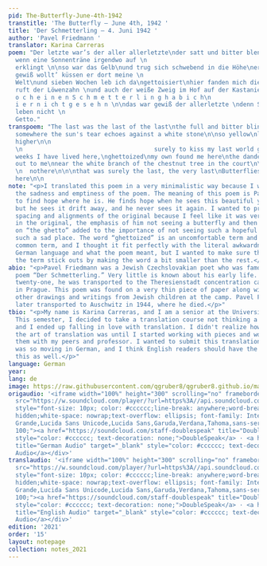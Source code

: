 ```yaml
---
pid: The-Butterfly-June-4th-1942
transtitle: 'The Butterfly — June 4th, 1942 '
title: 'Der Schmetterling — 4. Juni 1942 '
author: 'Pavel Friedmann '
translator: Karina Carreras
poem: "Der letzte war’s der aller allerletzte\nder satt und bitter blendend grelle\nvielleicht
  wenn eine Sonnenträne irgendwo auf \n                                weißem Stein
  erklingt \n\nso war das Gelb\nund trug sich schwebend in die Höhe\ner stieg gewiß
  gewiß wollt’ küssen er dort meine \n                                                        letzte
  Welt\nund sieben Wochen leb ich da\ngettoisiert\nhier fanden mich die Meinen \nmich
  ruft der Löwenzahn \nund auch der weiße Zweig im Hof auf der Kastanie \n\n        d
  o c h e i n e n S c h m e t t e r l i n g h a b i c h\n                                        h
  i e r n i ch t g e s e h n \n\ndas war gewiß der allerletzte \ndenn Schmetterlinge
  leben nicht \n                                                                im
  Getto."
transpoem: "The last was the last of the last\nthe full and bitter blinding glare\n\nmaybe
  somewhere the sun's tear echoes against a white stone\n\nso yellow\nlightly drifting
  higher\n\n                                                                he's left
  \n                                     surely to kiss my last world goodbye\n\nseven
  weeks I have lived here,\nghettoized\nmy own found me here\nthe dandelions call
  out to me\nnear the white branch of the chestnut tree in the court\n\n\n  ihaven'tseenanotherbutterfly
  \n  nothere\n\n\nthat was surely the last, the very last\nButterflies don't live
  here\n\n                                                                in the ghetto."
note: "<p>I translated this poem in a very minimalistic way because I wanted to emphasize
  the sadness and emptiness of the poem. The meaning of this poem is Pavel trying
  to find hope where he is. He finds hope when he sees this beautiful yellow butterfly
  but he sees it drift away, and he never sees it again. I wanted to preserve the
  spacing and alignments of the original because I feel like it was very important
  in the original, the emphasis of him not seeing a butterfly and then the indents
  on “the ghetto” added to the importance of not seeing such a hopeful creature in
  such a sad place. The word “ghettoized” is an uncomfortable term and not a very
  common term, and I thought it fit perfectly with the literal awkwardness of the
  German language and what the poem meant, but I wanted to make sure the readers understood
  the term stick outs by making the word a bit smaller than the rest.</p>"
abio: "<p>Pavel Friedmann was a Jewish Czechslovakian poet who was famous for his
  poem “Der Schmetterling.” Very little is known about his early life. When he was
  twenty-one, he was transported to the Theresienstadt concentration camp located
  in Prague. This poem was found on a very thin piece of paper along with a lot of
  other drawings and writings from Jewish children at the camp. Pavel Friedmann was
  later transported to Auschwitz in 1944, where he died.</p>"
tbio: "<p>My name is Karina Carreras, and I am a senior at the University of Iowa.
  This semester, I decided to take a translation course not thinking a lot of it,
  and I ended up falling in love with translation. I didn't realize how captivating
  the art of translation was until I started working with pieces and workshopping
  them with my peers and professor. I wanted to submit this translation because it
  was so moving in German, and I think English readers should have the chance to read
  this as well.</p>"
language: German
year: 
lang: de
image: https://raw.githubusercontent.com/qgruber8/qgruber8.github.io/main/assets/images/images_21/friedmann.jpeg
origaudio: '<iframe width="100%" height="300" scrolling="no" frameborder="no" allow="autoplay"
  src="https://w.soundcloud.com/player/?url=https%3A//api.soundcloud.com/tracks/1232734342%3Fsecret_token%3Ds-y0Lq5XqN6Ij&color=%23ff5500&auto_play=false&hide_related=false&show_comments=true&show_user=true&show_reposts=false&show_teaser=true&visual=true"></iframe><div
  style="font-size: 10px; color: #cccccc;line-break: anywhere;word-break: normal;overflow:
  hidden;white-space: nowrap;text-overflow: ellipsis; font-family: Interstate,Lucida
  Grande,Lucida Sans Unicode,Lucida Sans,Garuda,Verdana,Tahoma,sans-serif;font-weight:
  100;"><a href="https://soundcloud.com/staff-doublespeak" title="DoubleSpeak" target="_blank"
  style="color: #cccccc; text-decoration: none;">DoubleSpeak</a> · <a href="https://soundcloud.com/staff-doublespeak/german-audio/s-y0Lq5XqN6Ij"
  title="German Audio" target="_blank" style="color: #cccccc; text-decoration: none;">German
  Audio</a></div>'
translaudio: '<iframe width="100%" height="300" scrolling="no" frameborder="no" allow="autoplay"
  src="https://w.soundcloud.com/player/?url=https%3A//api.soundcloud.com/tracks/1232734375%3Fsecret_token%3Ds-X6AGPXO7APK&color=%23ff5500&auto_play=false&hide_related=false&show_comments=true&show_user=true&show_reposts=false&show_teaser=true&visual=true"></iframe><div
  style="font-size: 10px; color: #cccccc;line-break: anywhere;word-break: normal;overflow:
  hidden;white-space: nowrap;text-overflow: ellipsis; font-family: Interstate,Lucida
  Grande,Lucida Sans Unicode,Lucida Sans,Garuda,Verdana,Tahoma,sans-serif;font-weight:
  100;"><a href="https://soundcloud.com/staff-doublespeak" title="DoubleSpeak" target="_blank"
  style="color: #cccccc; text-decoration: none;">DoubleSpeak</a> · <a href="https://soundcloud.com/staff-doublespeak/english-audio/s-X6AGPXO7APK"
  title="English Audio" target="_blank" style="color: #cccccc; text-decoration: none;">English
  Audio</a></div>'
edition: '2021'
order: '15'
layout: notepage
collection: notes_2021
---
```


